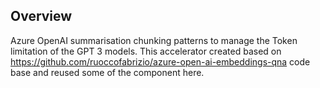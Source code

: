 ## Overview
Azure OpenAI summarisation chunking patterns to manage the Token limitation of the GPT 3 models. This accelerator created based on https://github.com/ruoccofabrizio/azure-open-ai-embeddings-qna code base and reused some of the component here. 
